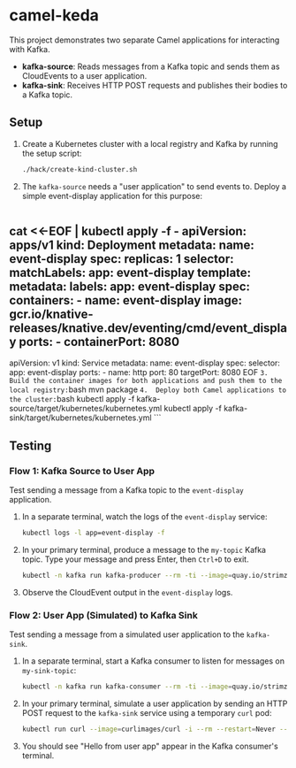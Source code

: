 # camel-keda

This project demonstrates two separate Camel applications for interacting with Kafka.

*   **kafka-source**: Reads messages from a Kafka topic and sends them as CloudEvents to a user application.
*   **kafka-sink**: Receives HTTP POST requests and publishes their bodies to a Kafka topic.

## Setup

1.  Create a Kubernetes cluster with a local registry and Kafka by running the setup script:
    ```bash
    ./hack/create-kind-cluster.sh
    ```
2.  The `kafka-source` needs a "user application" to send events to. Deploy a simple event-display application for this purpose:
    ```bash
cat <<-EOF | kubectl apply -f -
apiVersion: apps/v1
kind: Deployment
metadata:
  name: event-display
spec:
  replicas: 1
  selector:
    matchLabels:
      app: event-display
  template:
    metadata:
      labels:
        app: event-display
    spec:
      containers:
        - name: event-display
          image: gcr.io/knative-releases/knative.dev/eventing/cmd/event_display
          ports:
          - containerPort: 8080
---
apiVersion: v1
kind: Service
metadata:
  name: event-display
spec:
  selector:
    app: event-display
  ports:
    - name: http
      port: 80
      targetPort: 8080
EOF
    ```
3.  Build the container images for both applications and push them to the local registry:
    ```bash
    mvn package
    ```
4.  Deploy both Camel applications to the cluster:
    ```bash
    kubectl apply -f kafka-source/target/kubernetes/kubernetes.yml
    kubectl apply -f kafka-sink/target/kubernetes/kubernetes.yml
    ```

## Testing

### Flow 1: Kafka Source to User App

Test sending a message from a Kafka topic to the `event-display` application.

1.  In a separate terminal, watch the logs of the `event-display` service:
    ```bash
    kubectl logs -l app=event-display -f
    ```
2.  In your primary terminal, produce a message to the `my-topic` Kafka topic. Type your message and press Enter, then `Ctrl+D` to exit.
    ```bash
    kubectl -n kafka run kafka-producer --rm -ti --image=quay.io/strimzi/kafka:0.47.0-kafka-4.0.0 --restart=Never -- bin/kafka-console-producer.sh --bootstrap-server my-cluster-kafka-bootstrap:9092 --topic my-topic
    ```
3.  Observe the CloudEvent output in the `event-display` logs.

### Flow 2: User App (Simulated) to Kafka Sink

Test sending a message from a simulated user application to the `kafka-sink`.

1.  In a separate terminal, start a Kafka consumer to listen for messages on `my-sink-topic`:
    ```bash
    kubectl -n kafka run kafka-consumer --rm -ti --image=quay.io/strimzi/kafka:0.47.0-kafka-4.0.0 --restart=Never -- bin/kafka-console-consumer.sh --bootstrap-server my-cluster-kafka-bootstrap:9092 --topic my-sink-topic
    ```
2.  In your primary terminal, simulate a user application by sending an HTTP POST request to the `kafka-sink` service using a temporary `curl` pod:
    ```bash
    kubectl run curl --image=curlimages/curl -i --rm --restart=Never -- curl -X POST -H "Content-Type: text/plain" --data "Hello from user app" http://kafka-sink/
    ```
3.  You should see "Hello from user app" appear in the Kafka consumer's terminal.
